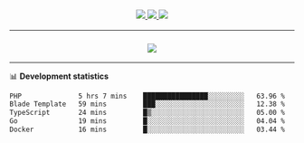 <h3 align="center">
  <a href="https://github.com/hwalker928">
      <img src="https://img.shields.io/github/followers/hwalker928?label=Followers&style=for-the-badge&color=lightblue">
  </a>
  <a href="https://harryw.link/discord" alt="Discord">
      <img src="https://img.shields.io/discord/738451951758606336?label=discord&style=for-the-badge&color=lightblue"/>
  </a>
  <a href="https://harryw.link/sparked" alt="Sparked Host">
      <img src="https://img.shields.io/static/v1?label=Sponsor&message=Sparked%20Host&color=yellow&style=for-the-badge"/>
  </a>
</h3>

<hr>


<h3 align="center">
  <a href="https://github.com/hwalker928">
      <img src="https://github-profile-trophy.vercel.app/?username=hwalker928&no-bg=true&no-frame=true">
  </a>
</h3>


<hr>

📊 **Development statistics**

<!--START_SECTION:waka-->

```txt
PHP              5 hrs 7 mins    ████████████████░░░░░░░░░   63.96 %
Blade Template   59 mins         ███░░░░░░░░░░░░░░░░░░░░░░   12.38 %
TypeScript       24 mins         █▒░░░░░░░░░░░░░░░░░░░░░░░   05.00 %
Go               19 mins         █░░░░░░░░░░░░░░░░░░░░░░░░   04.04 %
Docker           16 mins         █░░░░░░░░░░░░░░░░░░░░░░░░   03.44 %
```

<!--END_SECTION:waka-->
